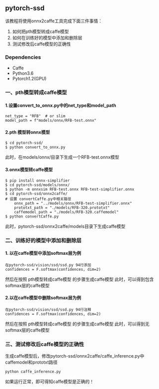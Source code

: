 ## pytorch-ssd
该教程将使用onnx2caffe工具完成下面三件事情：
1. 如何把pth模型转成caffe模型 
2. 如何在训练好的模型中添加和删除层 
3. 测试修改后caffe模型的正确性 

### Dependencies
* Caffe 
* Python3.6 
* Pytorch1.2(GPU)

### 一、pth模型转成caffe模型

#### 1.设置convert_to_onnx.py中的net_type和model_path
```
net_type = "RFB"  # or slim
model_path = f"models/onnx/RFB-test.onnx"
```

#### 2.pth 模型转onnx模型
```
$ cd pytorch-ssd/
$ python convert_to_onnx.py
```
此时，在models/onnx/目录下生成一个RFB-test.onnx模型

#### 3.onnx模型转caffe模型
~~~
$ pip install onnx-simplifier
$ cd pytorch-ssd/models/onnx/
$ python -m onnxsim RFB-test.onnx RFB-test-simplifier.onnx
$ cd pytorch-ssd/onnx2caffe/
# 设置 convertCaffe.py中相关路径
    onnx_path = "../models/onnx/RFB-test-simplifier.onnx"
    prototxt_path = "./models/RFB-320.prototxt"
    caffemodel_path = "./models/RFB-320.caffemodel"
$ python convertCaffe.py
~~~
此时，pytorch-ssd/onnx2caffe/models目录下生成caffe模型

### 二、训练好的模型中添加和删除层

#### 1. 以在caffe模型中添加softmax层为例
```
在pytorch-ssd/vision/ssd/ssd.py 94行添加
confidences = F.softmax(confidences, dim=2)
```
然后在按照 pth模型转成caffe模型 的步骤生成caffe模型
此时，可以得到包含softmax层的caffe模型

#### 2.以在caffe模型中删除softmax层为例
```
在pytorch-ssd/vision/ssd/ssd.py 94行注释
confidences = F.softmax(confidences, dim=2)
```
然后在按照 pth模型转成caffe模型 的步骤生成caffe模型
此时，可以得到无softmax层的caffe模型

### 三、测试修改后caffe模型的正确性

生成caffe模型后，修改pytorch-ssd/onnx2caffe/caffe_inference.py中caffemodel和prototxt路径
```
python caffe_inference.py
```
如果运行正常，即可得知caffe模型是正确的！
